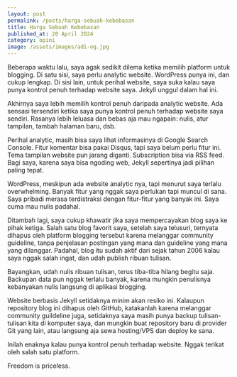 ```yaml
---
layout: post
permalink: /posts/harga-sebuah-kebebasan
title: Harga Sebuah Kebebasan
published_at: 20 April 2024
category: opini
image: /assets/images/adi-og.jpg
---
```


Beberapa waktu lalu, saya agak sedikit dilema ketika memilih platform untuk blogging. Di satu sisi, saya perlu analytic website. WordPress punya ini, dan cukup lengkap. Di sisi lain, untuk perihal website, saya suka kalau saya punya kontrol penuh terhadap website saya. Jekyll unggul dalam hal ini.
<!--more-->
Akhirnya saya lebih memilih kontrol penuh daripada analytic website. Ada sensasi tersendiri ketika saya punya kontrol penuh terhadap website saya sendiri. Rasanya lebih leluasa dan bebas aja mau ngapain: nulis, atur tampilan, tambah halaman baru, dsb.

Perihal analytic, masih bisa saya lihat informasinya di Google Search Console. Fitur komentar bisa pakai Disqus, tapi saya belum perlu fitur ini. Tema tampilan website pun jarang diganti. Subscription bisa via RSS feed. Bagi saya, karena saya bisa ngoding web, Jekyll sepertinya jadi pilihan paling tepat.

WordPress, meskipun ada website analytic nya, tapi menurut saya terlalu overwhelming. Banyak fitur yang nggak saya perlukan tapi muncul di sana. Saya pribadi merasa terdistraksi dengan fitur-fitur yang banyak ini. Saya cuma mau nulis padahal.

Ditambah lagi, saya cukup khawatir jika saya mempercayakan blog saya ke pihak ketiga. Salah satu blog favorit saya, setelah saya telusuri, ternyata dihapus oleh platform blogging tersebut karena melanggar community guideline, tanpa penjelasan postingan yang mana dan guideline yang mana yang dilanggar. Padahal, blog itu sudah aktif dari sejak tahun 2006 kalau saya nggak salah ingat, dan udah publish ribuan tulisan.

Bayangkan, udah nulis ribuan tulisan, terus tiba-tiba hilang begitu saja. Backupan data pun nggak terlalu banyak, karena mungkin penulisnya kebanyakan nulis langsung di aplikasi blogging.

Website berbasis Jekyll setidaknya minim akan resiko ini. Kalaupun repository blog ini dihapus oleh GitHub, katakanlah karena melanggar community guildeline juga, setidaknya saya masih punya backup tulisan-tulisan kita di komputer saya, dan mungkin buat repository baru di provider Git yang lain, atau langsung aja sewa hosting/VPS dan deploy ke sana.

Inilah enaknya kalau punya kontrol penuh terhadap website. Nggak terikat oleh salah satu platform.

Freedom is priceless.
